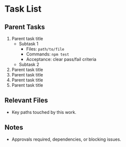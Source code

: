 # Task List

## Parent Tasks
1. Parent task title
   - Subtask 1
     - Files: `path/to/file`
     - Commands: `npm test`
     - Acceptance: clear pass/fail criteria
   - Subtask 2
2. Parent task title
3. Parent task title
4. Parent task title
5. Parent task title

## Relevant Files
- Key paths touched by this work.

## Notes
- Approvals required, dependencies, or blocking issues.
